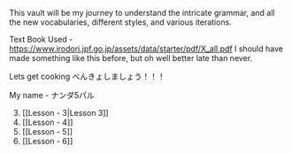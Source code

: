 
This vault will be my journey to understand the intricate grammar, and all the new vocabularies, different styles, and various iterations. 

Text Book Used - https://www.irodori.jpf.go.jp/assets/data/starter/pdf/X_all.pdf
I should have made something like this before, but oh well better late than never.

Lets get cooking
べんきょしましょう！！！


My name - ナンダ5パル　

3. [[Lesson - 3|Lesson 3]]
4. [[Lesson - 4]]
5. [[Lesson - 5]]
6. [[Lesson - 6]]

